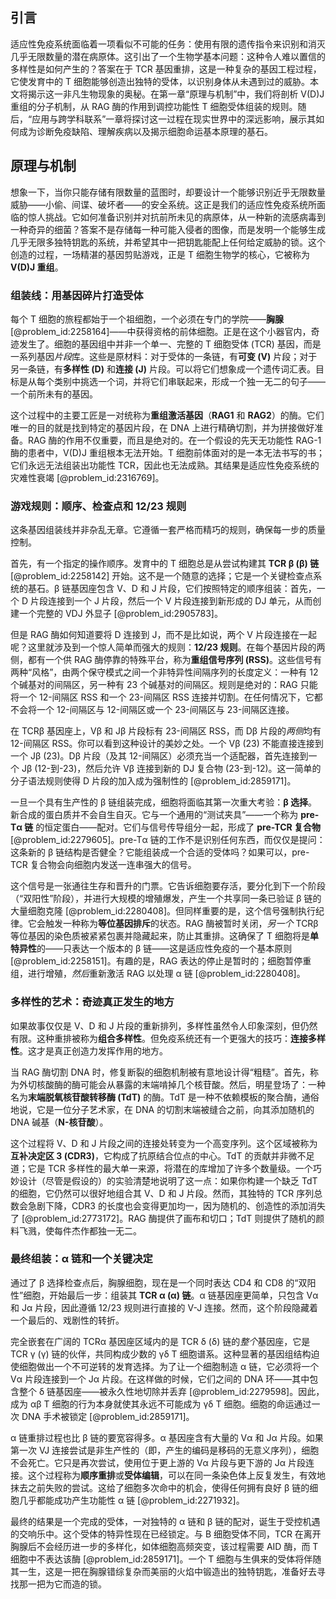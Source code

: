 ## 引言
适应性免疫系统面临着一项看似不可能的任务：使用有限的遗传指令来识别和消灭几乎无限数量的潜在病原体。这引出了一个生物学基本问题：这种令人难以置信的多样性是如何产生的？答案在于 TCR 基因重排，这是一种复杂的基因工程过程，它使发育中的 T 细胞能够创造出独特的受体，以识别身体从未遇到过的威胁。本文将揭示这一非凡生物现象的奥秘。在第一章“原理与机制”中，我们将剖析 V(D)J 重组的分子机制，从 RAG 酶的作用到调控功能性 T 细胞受体组装的规则。随后，“应用与跨学科联系”一章将探讨这一过程在现实世界中的深远影响，展示其如何成为诊断免疫缺陷、理解疾病以及揭示细胞命运基本原理的基石。

## 原理与机制

想象一下，当你只能存储有限数量的蓝图时，却要设计一个能够识别近乎无限数量威胁——小偷、间谍、破坏者——的安全系统。这正是我们的适应性免疫系统所面临的惊人挑战。它如何准备识别并对抗前所未见的病原体，从一种新的流感病毒到一种奇异的细菌？答案不是存储每一种可能入侵者的图像，而是发明一个能够生成几乎无限多独特钥匙的系统，并希望其中一把钥匙能配上任何给定威胁的锁。这个创造的过程，一场精湛的基因剪贴游戏，正是 T 细胞生物学的核心，它被称为 **V(D)J 重组**。

### 组装线：用基因碎片打造受体

每个 T 细胞的旅程都始于一个祖细胞，一个必须在专门的学院——**胸腺** [@problem_id:2258164]——中获得资格的前体细胞。正是在这个小器官内，奇迹发生了。细胞的基因组中并非一个单一、完整的 T 细胞受体 (TCR) 基因，而是一系列基因*片段*库。这些是原材料：对于受体的一条链，有**可变 (V)** 片段；对于另一条链，有**多样性 (D)** 和**连接 (J)** 片段。可以将它们想象成一个遗传词汇表。目标是从每个类别中挑选一个词，并将它们串联起来，形成一个独一无二的句子——一个前所未有的基因。

这个过程中的主要工匠是一对统称为**重组激活基因**（**RAG1** 和 **RAG2**）的酶。它们唯一的目的就是找到特定的基因片段，在 DNA 上进行精确切割，并为拼接做好准备。RAG 酶的作用不仅重要，而且是绝对的。在一个假设的先天无功能性 RAG-1 酶的患者中，V(D)J 重组根本无法开始。T 细胞前体面对的是一本无法书写的书；它们永远无法组装出功能性 TCR，因此也无法成熟。其结果是适应性免疫系统的灾难性衰竭 [@problem_id:2316769]。

### 游戏规则：顺序、检查点和 12/23 规则

这条基因组装线并非杂乱无章。它遵循一套严格而精巧的规则，确保每一步的质量控制。

首先，有一个指定的操作顺序。发育中的 T 细胞总是从尝试构建其 **TCR β (β) 链** [@problem_id:2258142] 开始。这不是一个随意的选择；它是一个关键检查点系统的基石。β 链基因座包含 V、D 和 J 片段，它们按照特定的顺序组装：首先，一个 D 片段连接到一个 J 片段，然后一个 V 片段连接到新形成的 DJ 单元，从而创建一个完整的 VDJ 外显子 [@problem_id:2905783]。

但是 RAG 酶如何知道要将 D 连接到 J，而不是比如说，两个 V 片段连接在一起呢？这里就涉及到一个惊人简单而强大的规则：**12/23 规则**。在每个基因片段的两侧，都有一个供 RAG 酶停靠的特殊平台，称为**重组信号序列 (RSS)**。这些信号有两种“风格”，由两个保守模式之间一个非特异性间隔序列的长度定义：一种有 12 个碱基对的间隔区，另一种有 23 个碱基对的间隔区。规则是绝对的：RAG 只能将一个 12-间隔区 RSS 和一个 23-间隔区 RSS 连接并切割。在任何情况下，它都不会将一个 12-间隔区与 12-间隔区或一个 23-间隔区与 23-间隔区连接。

在 TCRβ 基因座上，Vβ 和 Jβ 片段标有 23-间隔区 RSS，而 Dβ 片段的*两侧*均有 12-间隔区 RSS。你可以看到这种设计的美妙之处。一个 Vβ (23) 不能直接连接到一个 Jβ (23)。Dβ 片段（及其 12-间隔区）必须充当一个适配器，首先连接到一个 Jβ (12-到-23)，然后允许 Vβ 连接到新的 DJ 复合物 (23-到-12)。这一简单的分子语法规则使得 D 片段的加入成为强制性的 [@problem_id:2859171]。

一旦一个具有生产性的 β 链组装完成，细胞将面临其第一次重大考验：**β 选择**。新合成的蛋白质并不会自生自灭。它与一个通用的“测试夹具”——一个称为 **pre-Tα 链** 的恒定蛋白——配对。它们与信号传导组分一起，形成了 **pre-TCR 复合物** [@problem_id:2279605]。pre-Tα 链的工作不是识别任何东西，而仅仅是提问：这条新的 β 链结构是否健全？它能组装成一个合适的受体吗？如果可以，pre-TCR 复合物会向细胞内发送一连串强大的信号。

这个信号是一张通往生存和晋升的门票。它告诉细胞要存活，要分化到下一个阶段（“双阳性”阶段），并进行大规模的增殖爆发，产生一个共享同一条已验证 β 链的大量细胞克隆 [@problem_id:2280408]。但同样重要的是，这个信号强制执行纪律。它会触发一种称为**等位基因排斥**的状态。RAG 酶被暂时关闭，*另一个* TCRβ 等位基因的染色质被紧紧包裹并隐藏起来，防止其重排。这确保了 T 细胞将是**单特异性**的——只表达一个版本的 β 链——这是适应性免疫的一个基本原则 [@problem_id:2258151]。有趣的是，RAG 表达的停止是暂时的；细胞暂停重组，进行增殖，*然后*重新激活 RAG 以处理 α 链 [@problem_id:2280408]。

### 多样性的艺术：奇迹真正发生的地方

如果故事仅仅是 V、D 和 J 片段的重新排列，多样性虽然令人印象深刻，但仍然有限。这种重排被称为**组合多样性**。但免疫系统还有一个更强大的技巧：**连接多样性**。这才是真正创造力发挥作用的地方。

当 RAG 酶切割 DNA 时，修复断裂的细胞机制被有意地设计得“粗糙”。首先，称为外切核酸酶的酶可能会从暴露的末端啃掉几个核苷酸。然后，明星登场了：一种名为**末端脱氧核苷酸转移酶 (TdT)** 的酶。TdT 是一种不依赖模板的聚合酶，通俗地说，它是一位分子艺术家，在 DNA 的切割末端被缝合之前，向其添加随机的 DNA 碱基（**N-核苷酸**）。

这个过程将 V、D 和 J 片段之间的连接处转变为一个高变序列。这个区域被称为**互补决定区 3 (CDR3)**，它构成了抗原结合位点的中心。TdT 的贡献并非微不足道；它是 TCR 多样性的最大单一来源，将潜在的库增加了许多个数量级。一个巧妙设计（尽管是假设的）的实验清楚地说明了这一点：如果你构建一个缺乏 TdT 的细胞，它仍然可以很好地组合其 V、D 和 J 片段。然而，其独特的 TCR 序列总数会急剧下降，CDR3 的长度也会变得更加均一，因为随机的、创造性的添加消失了 [@problem_id:2773172]。RAG 酶提供了画布和切口；TdT 则提供了随机的颜料飞溅，使每件杰作都独一无二。

### 最终组装：α 链和一个关键决定

通过了 β 选择检查点后，胸腺细胞，现在是一个同时表达 CD4 和 CD8 的“双阳性”细胞，开始最后一步：组装其 **TCR α (α) 链**。α 链基因座更简单，只包含 Vα 和 Jα 片段，因此遵循 12/23 规则进行直接的 V-J 连接。然而，这个阶段隐藏着一个最后的、戏剧性的转折。

完全嵌套在广阔的 TCRα 基因座区域内的是 TCR δ (δ) 链的*整个*基因座，它是 TCR γ (γ) 链的伙伴，共同构成少数的 γδ T 细胞谱系。这种显著的基因组结构迫使细胞做出一个不可逆转的发育选择。为了让一个细胞制造 α 链，它必须将一个 Vα 片段连接到一个 Jα 片段。在这样做的时候，它们之间的 DNA 环——其中包含整个 δ 链基因座——被永久性地切除并丢弃 [@problem_id:2279598]。因此，成为 αβ T 细胞的行为本身就使其永远不可能成为 γδ T 细胞。细胞的命运通过一次 DNA 手术被锁定 [@problem_id:2859171]。

α 链重排过程也比 β 链的要宽容得多。α 基因座含有大量的 Vα 和 Jα 片段。如果第一次 VJ 连接尝试是非生产性的（即，产生的编码是移码的无意义序列），细胞不会死亡。它只是再次尝试，使用位于更上游的 Vα 片段与更下游的 Jα 片段连接。这个过程称为**顺序重排**或**受体编辑**，可以在同一条染色体上反复发生，有效地抹去之前失败的尝试。这给了细胞多次命中的机会，使得任何拥有良好 β 链的细胞几乎都能成功产生功能性 α 链 [@problem_id:2271932]。

最终的结果是一个完成的受体，一对独特的 α 链和 β 链的配对，诞生于受控机遇的交响乐中。这个受体的特异性现在已经锁定。与 B 细胞受体不同，TCR 在离开胸腺后不会经历进一步的多样化，如体细胞高频突变，该过程需要 AID 酶，而 T 细胞中不表达该酶 [@problem_id:2859171]。一个 T 细胞与生俱来的受体将伴随其一生，这是一把在胸腺错综复杂而美丽的火焰中锻造出的独特钥匙，准备好去寻找那一把为它而造的锁。

